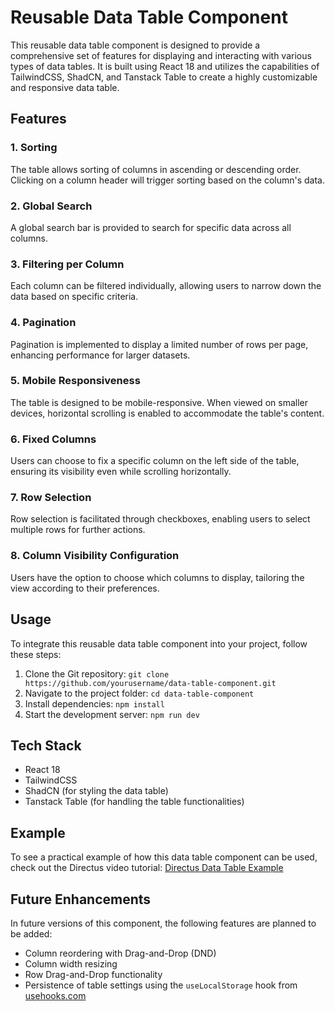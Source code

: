 # Reusable Data Table Component

This reusable data table component is designed to provide a comprehensive set of features for displaying and interacting with various types of data tables. It is built using React 18 and utilizes the capabilities of TailwindCSS, ShadCN, and Tanstack Table to create a highly customizable and responsive data table.

## Features

### 1. Sorting
The table allows sorting of columns in ascending or descending order. Clicking on a column header will trigger sorting based on the column's data.

### 2. Global Search
A global search bar is provided to search for specific data across all columns.

### 3. Filtering per Column
Each column can be filtered individually, allowing users to narrow down the data based on specific criteria.

### 4. Pagination
Pagination is implemented to display a limited number of rows per page, enhancing performance for larger datasets.

### 5. Mobile Responsiveness
The table is designed to be mobile-responsive. When viewed on smaller devices, horizontal scrolling is enabled to accommodate the table's content.

### 6. Fixed Columns
Users can choose to fix a specific column on the left side of the table, ensuring its visibility even while scrolling horizontally.

### 7. Row Selection
Row selection is facilitated through checkboxes, enabling users to select multiple rows for further actions.

### 8. Column Visibility Configuration
Users have the option to choose which columns to display, tailoring the view according to their preferences.

## Usage

To integrate this reusable data table component into your project, follow these steps:

1. Clone the Git repository: `git clone https://github.com/yourusername/data-table-component.git`
2. Navigate to the project folder: `cd data-table-component`
3. Install dependencies: `npm install`
4. Start the development server: `npm run dev`

## Tech Stack

- React 18
- TailwindCSS
- ShadCN (for styling the data table)
- Tanstack Table (for handling the table functionalities)

## Example

To see a practical example of how this data table component can be used, check out the Directus video tutorial: [Directus Data Table Example](https://www.youtube.com/watch?v=ZjcfDToTU5o)

## Future Enhancements

In future versions of this component, the following features are planned to be added:

- Column reordering with Drag-and-Drop (DND)
- Column width resizing
- Row Drag-and-Drop functionality
- Persistence of table settings using the `useLocalStorage` hook from [usehooks.com](https://usehooks.com)
